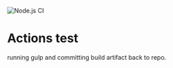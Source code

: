 ![Node.js CI](https://github.com/kevinkace/action-test/workflows/Node.js%20CI/badge.svg)

# Actions test

running gulp and committing build artifact back to repo.
